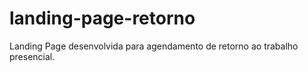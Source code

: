# landing-page-retorno
Landing Page desenvolvida para agendamento de retorno ao trabalho presencial.
